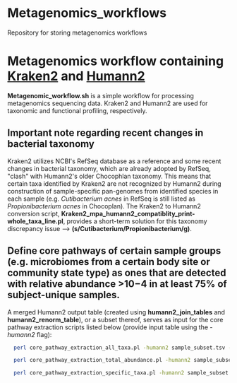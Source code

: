 # Metagenomics_workflows
Repository for storing metagenomics workflows

# Metagenomics workflow containing [Kraken2](https://ccb.jhu.edu/software/kraken2/) and [Humann2](http://huttenhower.sph.harvard.edu/humann2)
**Metagenomic_workflow.sh** is a simple workflow for processing metagenomics sequencing data. Kraken2 and Humann2 are used for taxonomic and functional profiling, respectively.

## Important note regarding recent changes in bacterial taxonomy
Kraken2 utilizes NCBI's RefSeq database as a reference and some recent changes in bacterial taxonomy, which are already adopted by RefSeq, "clash" with Humann2's older Chocophlan taxonomy. This means that certain taxa identified by Kraken2 are not recognized by Humann2 during construction of sample-specific pan-genomes from identified species in each sample (e.g. *Cutibacterium acnes* in RefSeq is still listed as *Propionibacterium acnes* in Chocoplan). The Kraken2 to Humann2 conversion script, **Kraken2_mpa_humann2_compatiblity_print-whole_taxa_line.pl**, provides a short-term solution for this taxonomy discrepancy issue --> **(s/Cutibacterium/Propionibacterium/g)**.

## Define core pathways of certain sample groups (e.g. microbiomes from a certain body site or community state type) as ones that are detected with relative abundance >10−4 in at least 75% of subject-unique samples. 

A merged Humann2 output table (created using **humann2_join_tables** and **humann2_renorm_table**), or a subset thereof, serves as input for the core pathway extraction scripts listed below (provide input table using the *-humann2* flag):

```bash
  perl core_pathway_extraction_all_taxa.pl -humann2 sample_subset.tsv -coreRatio 0.75 -outFile core_from_all_taxa_sample_subset.txt

  perl core_pathway_extraction_total_abundance.pl -humann2 sample_subset.tsv -coreRatio 0.75 -outFile core_from_total_pathway_abundance_sample_subset.txt

  perl core_pathway_extraction_specific_taxa.pl -humann2 sample_subset.tsv -coreRatio 0.75 -outFile core_from_Staphylococcus_aureus_sample_subset.txt -speciesFilter Staphylococcus_aureus  
```
